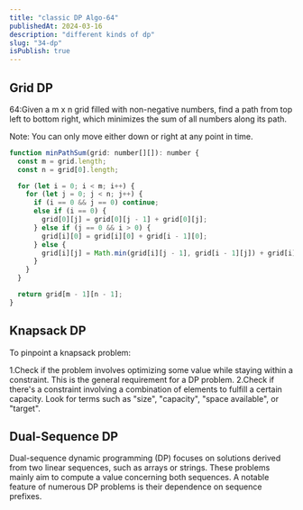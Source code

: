 ```yaml
---
title: "classic DP Algo-64"
publishedAt: 2024-03-16
description: "different kinds of dp"
slug: "34-dp"
isPublish: true
---
```


## Grid DP

64:Given a m x n grid filled with non-negative numbers, find a path from top left to bottom right, which minimizes the sum of all numbers along its path.

Note: You can only move either down or right at any point in time.

```js
function minPathSum(grid: number[][]): number {
  const m = grid.length;
  const n = grid[0].length;

  for (let i = 0; i < m; i++) {
    for (let j = 0; j < n; j++) {
      if (i == 0 && j == 0) continue;
      else if (i == 0) {
        grid[0][j] = grid[0][j - 1] + grid[0][j];
      } else if (j == 0 && i > 0) {
        grid[i][0] = grid[i][0] + grid[i - 1][0];
      } else {
        grid[i][j] = Math.min(grid[i][j - 1], grid[i - 1][j]) + grid[i][j];
      }
    }
  }

  return grid[m - 1][n - 1];
}
```

## Knapsack DP

To pinpoint a knapsack problem:

1.Check if the problem involves optimizing some value while staying within a constraint. This is the general requirement for a DP problem.
2.Check if there's a constraint involving a combination of elements to fulfill a certain capacity. Look for terms such as "size", "capacity", "space available", or "target".

## Dual-Sequence DP

Dual-sequence dynamic programming (DP) focuses on solutions derived from two linear sequences, such as arrays or strings. These problems mainly aim to compute a value concerning both sequences. A notable feature of numerous DP problems is their dependence on sequence prefixes.
